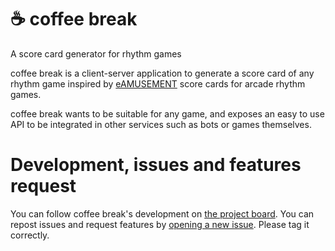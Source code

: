 # :coffee: coffee break
A score card generator for rhythm games

coffee break is a client-server application to generate a score card of any rhythm game inspired by [eAMUSEMENT](https://p.eagate.573.jp) score cards for arcade rhythm games.

coffee break wants to be suitable for any game, and exposes an easy to use API to be integrated in other services such as bots or games themselves.

# Development, issues and features request

You can follow coffee break's development on [the project board](https://github.com/asso-msn/coffee-break/projects/). You can repost issues and request features by [opening a new issue](https://github.com/asso-msn/coffee-break/issues/new). Please tag it correctly.
